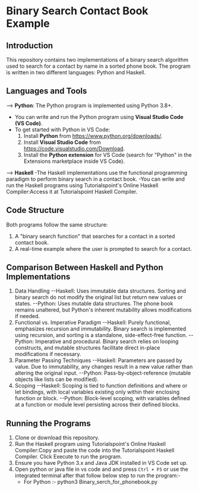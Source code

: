 # Binary Search Contact Book Example

## Introduction
This repository contains two implementations of a binary search algorithm used to search for a contact by name in a sorted phone book. The program is written in two different languages: Python and Haskell.

## Languages and Tools
--> **Python**: The Python program is implemented using Python 3.8+.
  - You can write and run the Python program using **Visual Studio Code (VS Code)**.
  - To get started with Python in VS Code:
    1. Install **Python** from https://www.python.org/downloads/.
    2. Install **Visual Studio Code** from https://code.visualstudio.com/Download.
    3. Install the **Python extension** for VS Code (search for "Python" in the Extensions marketplace inside VS Code).
  
--> **Haskell**
   -The Haskell implementations use the functional programming paradigm to perform binary search in a contact book.
   -You can write and run the Haskell programs using Tutorialspoint's Online Haskell Compiler:Access it at Tutorialspoint Haskell Compiler.

	
## Code Structure
Both programs follow the same structure:
1. A "binary search function" that searches for a contact in a sorted contact book.
2. A real-time example where the user is prompted to search for a contact.

## Comparison Between Haskell and Python Implementations
1. Data Handling
--Haskell: Uses immutable data structures. Sorting and binary search do not modify the original list but return new values or states.
--Python: Uses mutable data structures. The phone book remains unaltered, but Python's inherent mutability allows modifications if needed.
2. Functional vs. Imperative Paradigm
--Haskell: Purely functional, emphasizes recursion and immutability. Binary search is implemented using recursion, and sorting is a standalone, side-effect-free function.
--Python: Imperative and procedural. Binary search relies on looping constructs, and mutable structures facilitate direct in-place modifications if necessary.
3. Parameter Passing Techniques
--Haskell: Parameters are passed by value. Due to immutability, any changes result in a new value rather than altering the original input.
--Python: Pass-by-object-reference (mutable objects like lists can be modified).
4. Scoping
--Haskell: Scoping is tied to function definitions and where or let bindings, with local variables existing only within their enclosing function or block.
--Python: Block-level scoping, with variables defined at a function or module level persisting across their defined blocks.
  
## Running the Programs
1. Clone or download this repository.
2. Run the Haskell program using Tutorialspoint's Online Haskell Compiler:Copy and paste the code into the Tutorialspoint Haskell Compiler.
Click Execute to run the program.
3. Ensure you have Python 3.x and Java JDK installed in VS Code set up.
4. Open python or java file in vs code and and press `Ctrl + F5` or use the integrated terminal after that follow below step to run the program:-
   	- For Python :- python3 Binary_serch_for_phonebook.py
